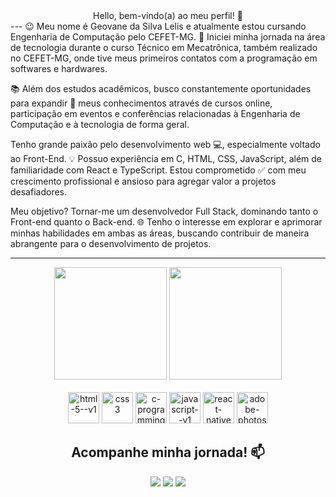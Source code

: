 <div align="center">Hello, bem-vindo(a) ao meu perfil! 👋</div>
---
😉 Meu nome é Geovane da Silva Lelis e atualmente estou cursando Engenharia de Computação pelo CEFET-MG. 🚀 Iniciei minha jornada na área de tecnologia durante o curso Técnico em Mecatrônica, também realizado no CEFET-MG, onde tive meus primeiros contatos com a programação em softwares e hardwares.

📚 Além dos estudos acadêmicos, busco constantemente oportunidades para expandir 🤯 meus conhecimentos através de cursos online, participação em eventos e conferências relacionadas à Engenharia de Computação e à tecnologia de forma geral. 

Tenho grande paixão pelo desenvolvimento web 💻, especialmente voltado ao Front-End. 💡 Possuo experiência em C, HTML, CSS, JavaScript, além de familiaridade com React e TypeScript. Estou comprometido ✅ com meu crescimento profissional e ansioso para agregar valor a projetos desafiadores.

Meu objetivo? Tornar-me um desenvolvedor Full Stack, dominando tanto o Front-end quanto o Back-end. 🌐 Tenho o interesse em explorar e aprimorar minhas habilidades em ambas as áreas, buscando contribuir de maneira abrangente para o desenvolvimento de projetos.

---

<div align="center">
    <div>
        <img height="180rem" src="https://github-readme-stats.vercel.app/api?username=geovanelelis&theme=react&hide_border=false&include_all_commits=false&count_private=false">
        <img height="180rem" src="https://github-readme-stats.vercel.app/api/top-langs/?username=geovanelelis&theme=react&hide_border=false&include_all_commits=false&count_private=false&layout=compact">
    </div>
</div>
<br>

<div align="center">
  <img width="50" src="https://img.icons8.com/color/48/html-5--v1.png" alt="html-5--v1"/>
  <img width="50" src="https://img.icons8.com/color/48/css3.png" alt="css3"/>
  <img width="50" src="https://img.icons8.com/color/48/c-programming.png" alt="c-programming"/>
  <img width="50" src="https://img.icons8.com/color/48/javascript--v1.png" alt="javascript--v1"/>
  <img width="50" src="https://img.icons8.com/ios-filled/50/22C3E6/react-native.png" alt="react-native"/>
  <img width="50" src="https://img.icons8.com/color/48/adobe-photoshop--v1.png" alt="adobe-photoshop--v1"/>
</div>

<div align="center">
<h2>Acompanhe minha jornada! 📫</h2>
<div> 
  <a href="https://www.instagram.com/geovanelelis/"><img src="https://img.shields.io/badge/-Instagram-%23E4405F?style=for-the-badge&logo=instagram&logoColor=white" target="_blank"></a>
  <a href="https://www.linkedin.com/in/geovanelelis"><img src="https://img.shields.io/badge/-LinkedIn-%230077B5?style=for-the-badge&logo=linkedin&logoColor=white"></a> 
  <a href = "mailto:geovanelelisds@gmail.com"><img src="https://img.shields.io/badge/-Gmail-%23333?style=for-the-badge&logo=gmail&logoColor=white"></a>
</div>
  </div>
